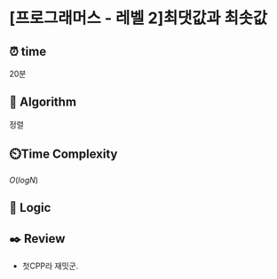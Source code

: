 # [프로그래머스 - 레벨 2]최댓값과 최솟값

 
## ⏰  **time**
20분

## :pushpin: **Algorithm**
정렬

## ⏲️**Time Complexity**
$O(logN)$

## :round_pushpin: **Logic**

## :black_nib: **Review**
- 첫CPP라 재밋군.